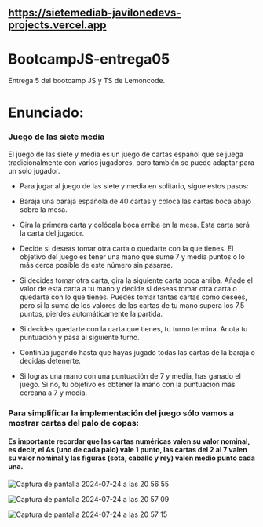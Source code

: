 ## https://sietemediab-javilonedevs-projects.vercel.app

# BootcampJS-entrega05
Entrega 5 del bootcamp JS y TS de Lemoncode.


# Enunciado:
### Juego de las siete media

El juego de las siete y media es un juego de cartas español que se juega tradicionalmente con varios jugadores, pero también se puede adaptar para un solo jugador.


- Para jugar al juego de las siete y media en solitario, sigue estos pasos:


- Baraja una baraja española de 40 cartas y coloca las cartas boca abajo sobre la mesa.


- Gira la primera carta y colócala boca arriba en la mesa. Esta carta será la carta del jugador.


- Decide si deseas tomar otra carta o quedarte con la que tienes. El objetivo del juego es tener una mano que sume 7 y media puntos o lo más cerca posible de este número sin pasarse.


- Si decides tomar otra carta, gira la siguiente carta boca arriba. Añade el valor de esta carta a tu mano y decide si deseas tomar otra carta o quedarte con lo que tienes. Puedes tomar tantas cartas como desees, pero si la suma de los valores de las cartas de tu mano supera los 7,5 puntos, pierdes automáticamente la partida.


- Si decides quedarte con la carta que tienes, tu turno termina. Anota tu puntuación y pasa al siguiente turno.


- Continúa jugando hasta que hayas jugado todas las cartas de la baraja o decidas detenerte.

  
- Si logras una mano con una puntuación de 7 y media, has ganado el juego. Si no, tu objetivo es obtener la mano con la puntuación más cercana a 7 y media.
### Para simplificar la implementación del juego sólo vamos a mostrar cartas del palo de copas:
#### Es importante recordar que las cartas numéricas valen su valor nominal, es decir, el As (uno de cada palo) vale 1 punto, las cartas del 2 al 7 valen su valor nominal y las figuras (sota, caballo y rey) valen medio punto cada una.

![Captura de pantalla 2024-07-24 a las 20 56 55](https://github.com/user-attachments/assets/03b5a126-a6a6-4c33-acce-a9043d3fa93b)

![Captura de pantalla 2024-07-24 a las 20 57 09](https://github.com/user-attachments/assets/acac6d0a-4d4d-4072-a12b-05cf967681ca)

![Captura de pantalla 2024-07-24 a las 20 57 15](https://github.com/user-attachments/assets/8ae484f8-8383-46b2-9e7b-ca95b05d21c2)
